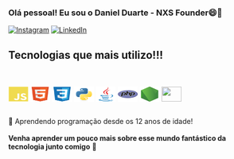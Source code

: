 ### Olá pessoal! Eu sou o Daniel Duarte - NXS Founder😄🚀 


[![Instagram](https://img.shields.io/badge/Instagram-E4405F?style=for-the-badge&logo=instagram&logoColor=white)](https://www.instagram.com/dani__s2__/)
[![LinkedIn](https://img.shields.io/badge/linkedin-836FFF?style=for-the-badge&logo=linkedin&logoColor=white)](https://www.linkedin.com/in/daniel-duarte-b53806224/)

<!-- ![Gutoneitzke GitHub stats](https://github-readme-stats.vercel.app/api?username=gutoneitzke&show_icons=true&theme=tokyonight&count_private=true)-->

## Tecnologias que mais utilizo!!!
<br>
  <div style="display: inline_block"><br>
    <img align="center" alt="" height="30" width="40" src="https://raw.githubusercontent.com/devicons/devicon/master/icons/javascript/javascript-plain.svg">
    <img align="center" alt="" height="30" width="40" src="https://raw.githubusercontent.com/devicons/devicon/master/icons/html5/html5-original.svg">
    <img align="center" alt="" height="30" width="40" src="https://raw.githubusercontent.com/devicons/devicon/master/icons/css3/css3-original.svg">
    <img align="center" alt="" height="30" width="40" src="https://raw.githubusercontent.com/devicons/devicon/master/icons/python/python-original.svg">
    <img align="center" alt="" height="30" width="40" src="https://raw.githubusercontent.com/devicons/devicon/master/icons/java/java-original.svg">
    <img align="center" alt="" height="30" width="40" src="https://raw.githubusercontent.com/devicons/devicon/master/icons/php/php-original.svg">
    <img align="center" alt="" height="30" width="40" src="https://raw.githubusercontent.com/devicons/devicon/master/icons/nodejs/nodejs-original.svg">
    <img align="center" alt="" height="30" width="40" src="https://raw.githubusercontent.com/devicons/devicon/master/powershell/python/powershell-original.svg">
  </div>
<br/>

🔴 Aprendendo programação desde os 12 anos de idade!
<br><br>
<b>Venha aprender um pouco mais sobre esse mundo fantástico da tecnologia junto comigo</b> 🚀
